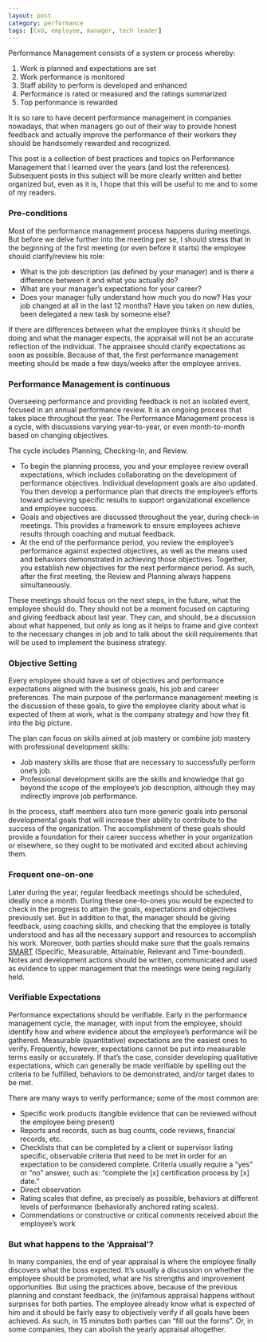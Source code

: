 ```yaml
---
layout: post
category: performance
tags: [CxO, employee, manager, tech leader]
---
```

Performance Management consists of a system or process whereby:

 1. Work is planned and expectations are set
 1. Work performance is monitored
 1. Staff ability to perform is developed and enhanced
 1. Performance is rated or measured and the ratings summarized
 1. Top performance is rewarded

It is so rare to have decent performance management in companies nowadays, that when managers go out of their way to provide honest feedback and actually improve the performance of their workers they should be handsomely rewarded and recognized.

This post is a collection of best practices and topics on Performance Management that I learned over the years (and lost the references). Subsequent posts in this subject will be more clearly written and better organized but, even as it is, I hope that this will be useful to me and to some of my readers.

### Pre-conditions

Most of the performance management process happens during meetings. But before we delve further into the meeting per se, I should stress that in the beginning of the first meeting (or even before it starts) the employee should clarify/review his role:

 - What is the job description (as defined by your manager) and is there a difference between it and what you actually do?
 - What are your manager’s expectations for your career?
 - Does your manager fully understand how much you do now? Has your job changed at all in the last 12 months? Have you taken on new duties, been delegated a new task by someone else?

If there are differences between what the employee thinks it should be doing and what the manager expects, the appraisal will not be an accurate reflection of the individual. The appraisee should clarify expectations as soon as possible. Because of that, the first performance management meeting should be made a few days/weeks after the employee arrives.

### Performance Management is continuous

Overseeing performance and providing feedback is not an isolated event, focused in an annual performance review. It is an ongoing process that takes place throughout the year. The Performance Management process is a cycle, with discussions varying year-to-year, or even month-to-month based on changing objectives.

The cycle includes Planning, Checking-In, and Review.

 - To begin the planning process, you and your employee review overall expectations, which includes collaborating on the development of performance objectives. Individual development goals are also updated. You then develop a performance plan that directs the employee’s efforts toward achieving specific results to support organizational excellence and employee success.
 - Goals and objectives are discussed throughout the year, during check-in meetings. This provides a framework to ensure employees achieve results through coaching and mutual feedback.
 - At the end of the performance period, you review the employee’s performance against expected objectives, as well as the means used and behaviors demonstrated in achieving those objectives. Together, you establish new objectives for the next performance period. As such, after the first meeting, the Review and Planning always happens simultaneously.

These meetings should focus on the next steps, in the future, what the employee should do. They should not be a moment focused on capturing and giving feedback about last year. They can, and should, be a discussion about what happened, but only as long as it helps to frame and give context to the necessary changes in job and to talk about the skill requirements that will be used to implement the business strategy.

### Objective Setting

Every employee should have a set of objectives and performance expectations aligned with the business goals, his job and career preferences. The main purpose of the performance management meeting is the discussion of these goals, to give the employee clarity about what is expected of them at work, what is the company strategy and how they fit into the big picture.

The plan can focus on skills aimed at job mastery or combine job mastery with professional development skills:

 - Job mastery skills are those that are necessary to successfully perform one’s job.
 - Professional development skills are the skills and knowledge that go beyond the scope of the employee’s job description, although they may indirectly improve job performance.

In the process, staff members also turn more generic goals into personal developmental goals that will increase their ability to contribute to the success of the organization. The accomplishment of these goals should provide a foundation for their career success whether in your organization or elsewhere, so they ought to be motivated and excited about achieving them.

### Frequent one-on-one

Later during the year, regular feedback meetings should be scheduled, ideally once a month. During these one-to-ones you would be expected to check in the progress to attain the goals, expectations and objectives previously set. But in addition to that, the manager should be giving feedback, using coaching skills, and checking that the employee is totally understood and has all the necessary support and resources to accomplish his work. Moreover, both parties should make sure that the goals remains [SMART](http://en.wikipedia.org/wiki/SMART_criteria) (Specific, Measurable, Attainable, Relevant and Time-bounded). Notes and development actions should be written, communicated and used as evidence to upper management that the meetings were being regularly held.

### Verifiable Expectations

Performance expectations should be verifiable. Early in the performance management cycle, the manager, with input from the employee, should identify how and where evidence about the employee’s performance will be gathered. Measurable (quantitative) expectations are the easiest ones to verify. Frequently, however, expectations cannot be put into measurable terms easily or accurately. If that’s the case, consider developing qualitative expectations, which can generally be made verifiable by spelling out the criteria to be fulfilled, behaviors to be demonstrated, and/or target dates to be met.

There are many ways to verify performance; some of the most common are:

 - Specific work products (tangible evidence that can be reviewed without the employee being present)
 - Reports and records, such as bug counts, code reviews, financial records, etc.
 - Checklists that can be completed by a client or supervisor listing specific, observable criteria that need to be met in order for an expectation to be considered complete. Criteria usually require a “yes” or “no” answer, such as: “complete the [x] certification process by [x] date.”
 - Direct observation
 - Rating scales that define, as precisely as possible, behaviors at different levels of performance (behaviorally anchored rating scales).
 - Commendations or constructive or critical comments received about the employee’s work

### But what happens to the ‘Appraisal’?

In many companies, the end of year appraisal is where the employee finally discovers what the boss expected. It’s usually a discussion on whether the employee should be promoted, what are his strengths and improvement opportunities. But using the practices above, because of the previous planning and constant feedback, the (in)famous appraisal happens without surprises for both parties. The employee already know what is expected of him and it should be fairly easy to objectively verify if all goals have been achieved. As such, in 15 minutes both parties can “fill out the forms”. Or, in some companies, they can abolish the yearly appraisal altogether.
